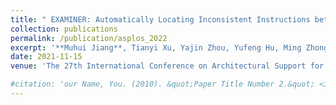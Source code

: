 ```yaml
---
title: " EXAMINER: Automatically Locating Inconsistent Instructions between Real Devices and CPU Emulators for ARM"
collection: publications
permalink: /publication/asplos_2022
excerpt: '**Muhui Jiang**, Tianyi Xu, Yajin Zhou, Yufeng Hu, Ming Zhong, Lei Wu,  Xiapu Luo, Kui Ren'
date: 2021-11-15
venue: 'The 27th International Conference on Architectural Support for Programming Languages and Operating Systems (**ASPLOS 2021**)'

#citation: 'our Name, You. (2010). &quot;Paper Title Number 2.&quot; <i>Journal 1</i>. 1(2).'
---
```

